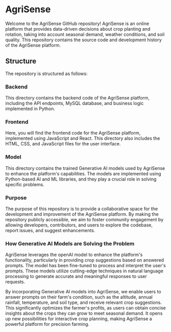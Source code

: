 # AgriSense

Welcome to the AgriSense GitHub repository! AgriSense is an online platform that provides data-driven decisions about crop planting and rotation, taking into account seasonal demand, weather conditions, and soil quality.  This repository contains the source code and development history of the AgriSense platform.

## Structure

The repository is structured as follows:
### Backend
This directory contains the backend code of the AgriSense platform, including the API endpoints, MySQL database, and business logic implemented in Python.

### Frontend
Here, you will find the frontend code for the AgriSense platform, implemented using JavaScript and React. This directory also includes the HTML, CSS, and JavaScript files for the user interface.

### Model

This directory contains the trained Generative AI models used by AgriSense to enhance the platform's capabilities. The models are implemented using Python-based AI and ML libraries, and they play a crucial role in solving specific problems.

### Purpose

The purpose of this repository is to provide a collaborative space for the development and improvement of the AgriSense platform. By making the repository publicly accessible, we aim to foster community engagement by allowing developers, contributors, and users to explore the codebase, report issues, and suggest enhancements.

### How Generative AI Models are Solving the Problem

AgriSense leverages the openAI model to enhance the platform's functionality, particularly in providing crop suggestions based on answered prompts. The model has been fine-tuned to process and interpret the user's prompts. These models utilize cutting-edge techniques in natural language processing to generate accurate and meaningful responses to user requests.

By incorporating Generative AI models into AgriSense, we enable users to answer prompts on their farm's condition, such as the altitude, annual rainfall, temperature, and soil type, and receive relevant crop suggestions. This significantly optimizes the farmer's profits, as users can obtain concise insights about the crops they can grow to meet seasonal demand. It opens up new possibilities for interactive crop planning, making AgriSense a powerful platform for precision farming.



